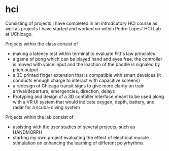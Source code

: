 # hci
Consisting of projects I have completed in an introdcutory HCI course as well as projects I have started and worked on within Pedro Lopes' HCI Lab at UChicago. 

Projects within the class consist of 

  - making a latency test within terminal to evaluate Fitt's law principles
  - a game of pong which can be played hand and eyes free, the controller is moved with voice input and the loaction of the paddle is signaled by pitch         output
  - a 3D printed finger extension that is compatible with smart deveices (it conducts enough charge to interact with capacitive screens)
  - a redesign of Chicago transit signs to give more clarity on train arrival/departure, emergencies, direction, delays
  - Protyping and design of a 3D contoller interface meant to be used along with a VR UI system that would indicate oxygen, depth, battery, and radar for a     scuba-diving system

Projects within the lab consist of 
  - assisting with the user studies of several projects, such as HANDMORPH
  - starting my own project evaluating the effect of electrical muscle stimulation on enhancing the learning of different polyrhythms
